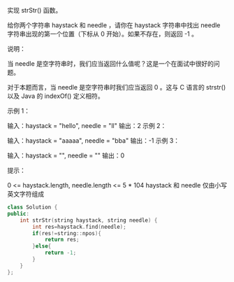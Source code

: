 实现 strStr() 函数。

给你两个字符串 haystack 和 needle ，请你在 haystack 字符串中找出 needle 字符串出现的第一个位置（下标从 0 开始）。如果不存在，则返回  -1 。

 

说明：

当 needle 是空字符串时，我们应当返回什么值呢？这是一个在面试中很好的问题。

对于本题而言，当 needle 是空字符串时我们应当返回 0 。这与 C 语言的 strstr() 以及 Java 的 indexOf() 定义相符。

 

示例 1：

输入：haystack = "hello", needle = "ll"
输出：2
示例 2：

输入：haystack = "aaaaa", needle = "bba"
输出：-1
示例 3：

输入：haystack = "", needle = ""
输出：0


提示：

0 <= haystack.length, needle.length <= 5 * 104
haystack 和 needle 仅由小写英文字符组成

```cpp
class Solution {
public:
    int strStr(string haystack, string needle) {
        int res=haystack.find(needle);
        if(res!=string::npos){
            return res;
        }else{
            return -1;
        }
    }
};
```

